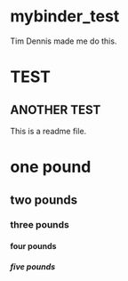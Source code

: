 # mybinder_test
Tim Dennis made me do this.

# TEST
## ANOTHER TEST
This is a readme file.

# one pound
## two pounds
### three pounds
#### four pounds
##### five pounds
